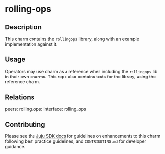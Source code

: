 # rolling-ops

## Description

This charm contains the `rollingops` library, along with an example
implementation against it.

## Usage

Operators may use charm as a reference when including the `rollingops`
lib in their own charms. This repo also contains tests for the
library, using the reference charm.


## Relations
peers:
    rolling_ops:
        interface: rolling_ops


## Contributing

Please see the [Juju SDK docs](https://juju.is/docs/sdk) for guidelines
on enhancements to this charm following best practice guidelines, and
`CONTRIBUTING.md` for developer guidance.
